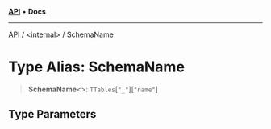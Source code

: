 [**API**](../../README.md) • **Docs**

***

[API](../../README.md) / [\<internal\>](../README.md) / SchemaName

# Type Alias: SchemaName

> **SchemaName**\<\>: `TTables`\[`"_"`\]\[`"name"`\]

## Type Parameters
